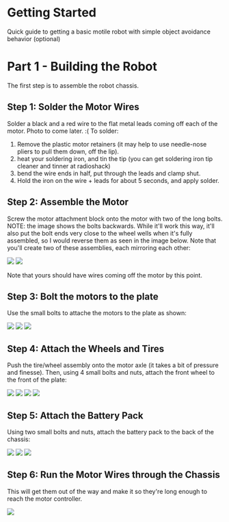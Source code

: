 # Getting Started
Quick guide to getting a basic motile robot with simple object avoidance behavior (optional)

# Part 1 - Building the Robot
The first step is to assemble the robot chassis.

## Step 1: Solder the Motor Wires

Solder a black and a red wire to the flat metal leads coming off each of the motor. Photo to come later. :( To solder:

 1. Remove the plastic motor retainers (it may help to use needle-nose pliers to pull them down, off the lip).
 2. heat your soldering iron, and tin the tip (you can get soldering iron tip cleaner and tinner at radioshack) 
 3. bend the wire ends in half, put through the leads and clamp shut. 
 4. Hold the iron on the wire + leads for about 5 seconds, and apply solder.

## Step 2: Assemble the Motor

Screw the motor attachment block onto the motor with two of the long bolts. NOTE: the image shows the bolts backwards. While it'll work this way, it'll also put the bolt ends very close to the wheel wells when it's fully assembled, so I would reverse them as seen in the image below. Note that you'll create two of these assemblies, each mirroring each other:

![](https://github.com/xamarin/Xamarin.Robotics/blob/master/Getting%20Started/Images/02.jpg?raw=true)
![](https://github.com/xamarin/Xamarin.Robotics/blob/master/Getting%20Started/Images/02.jpg?raw=true)

Note that yours should have wires coming off the motor by this point.

## Step 3: Bolt the motors to the plate

Use the small bolts to attache the motors to the plate as shown:

![](https://github.com/xamarin/Xamarin.Robotics/blob/master/Getting%20Started/Images/03.jpg?raw=true)
![](https://github.com/xamarin/Xamarin.Robotics/blob/master/Getting%20Started/Images/04.jpg?raw=true)
![](https://github.com/xamarin/Xamarin.Robotics/blob/master/Getting%20Started/Images/05.jpg?raw=true)

## Step 4: Attach the Wheels and Tires

Push the tire/wheel assembly onto the motor axle (it takes a bit of pressure and finesse). Then, using 4 small bolts and nuts, attach the front wheel to the front of the plate:

![](https://github.com/xamarin/Xamarin.Robotics/blob/master/Getting%20Started/Images/06.jpg?raw=true)
![](https://github.com/xamarin/Xamarin.Robotics/blob/master/Getting%20Started/Images/07.jpg?raw=true)
![](https://github.com/xamarin/Xamarin.Robotics/blob/master/Getting%20Started/Images/08.jpg?raw=true)
![](https://github.com/xamarin/Xamarin.Robotics/blob/master/Getting%20Started/Images/09.jpg?raw=true)

## Step 5: Attach the Battery Pack

Using two small bolts and nuts, attach the battery pack to the back of the chassis:

![](https://github.com/xamarin/Xamarin.Robotics/blob/master/Getting%20Started/Images/10.jpg?raw=true)
![](https://github.com/xamarin/Xamarin.Robotics/blob/master/Getting%20Started/Images/11.jpg?raw=true)
![](https://github.com/xamarin/Xamarin.Robotics/blob/master/Getting%20Started/Images/12.jpg?raw=true)

## Step 6: Run the Motor Wires through the Chassis

This will get them out of the way and make it so they're long enough to reach the motor controller.

![](https://github.com/xamarin/Xamarin.Robotics/blob/master/Getting%20Started/Images/13.jpeg?raw=true)

